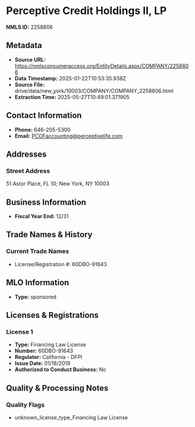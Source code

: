 # Perceptive Credit Holdings II, LP

**NMLS ID:** 2258806

## Metadata
- **Source URL:** https://nmlsconsumeraccess.org/EntityDetails.aspx/COMPANY/2258806
- **Data Timestamp:** 2025-01-22T10:53:35.938Z
- **Source File:** drive/data/new_york/10003/COMPANY/COMPANY_2258806.html
- **Extraction Time:** 2025-05-27T10:49:01.371905

## Contact Information
- **Phone:** 646-205-5300
- **Email:** PCOFaccounting@perceptivelife.com

## Addresses
### Street Address
51 Astor Place, FL 10; New York, NY 10003

## Business Information
- **Fiscal Year End:** 12/31

## Trade Names & History
### Current Trade Names
- License/Registration #: 60DBO-91643

## MLO Information
- **Type:** sponsored

## Licenses & Registrations

### License 1
- **Type:** Financing Law License
- **Number:** 60DBO-91643
- **Regulator:** California - DFPI
- **Issue Date:** 01/18/2019
- **Authorized to Conduct Business:** No

## Quality & Processing Notes
### Quality Flags
- unknown_license_type_Financing Law License
